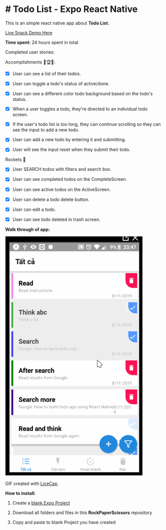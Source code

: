 

# # Todo List - Expo React Native

  

This is an simple react native app about **Todo List**.

[Live Snack Demo Here](https://snack.expo.io/@hoang016/github.com-hoangtran0410-coderschool_reactnative_week4:todolist)
  

**Time spent:** 24 hours spent in total

  

Completed user stories:

  Accomplishments 🥇🏆💯:

*  [x] User can see a list of their todos.

*  [x] User can toggle a todo's status of active/done.

*  [x] User can see a different color todo background based on the todo's status.

*  [x] When a user toggles a todo, they're directed to an individual todo screen.

*  [x] If the user's todo list is too long, they can continue scrolling so they can see the input to add a new todo.

*  [x] User can add a new todo by entering it and submitting.

*  [x] User will see the input reset when they submit their todo.

Rockets 🚀

*  [x] User SEARCH todos with filters and search box.

*  [x] User can see completed todos on the CompleteScreen.

*  [x] User can see active todos on the ActiveScreen.

*  [x] User can delete a todo delete button.

*  [x] User can edit a todo.

*  [x] User can see todo deleted in trash screen.


  

**Walk through of app:**

  

![Video Walk through](todolist.gif)

  

GIF created with [LiceCap](http://www.cockos.com/licecap/).

  
  

**How to install:**

  

1. Create a [blank Expo Project](https://hoangtran0410.github.io/CoderSchool_Courses/TutorialPrepare)

2. Download all folders and files in this **RockPaperScissors** repository

3. Copy and paste to blank Project you have created
